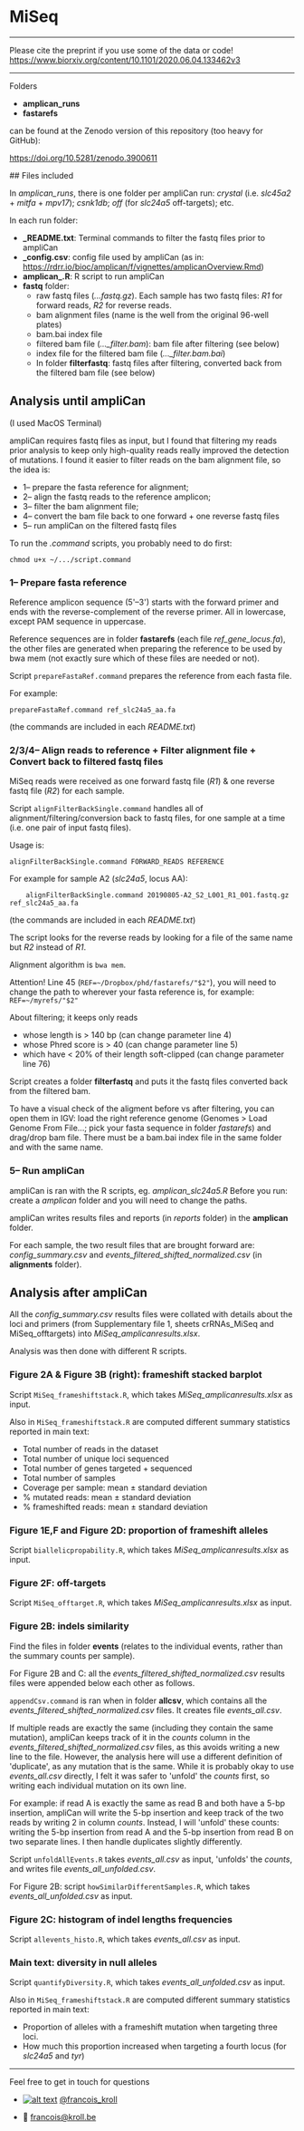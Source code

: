 # MiSeq

___

Please cite the preprint if you use some of the data or code! <br />
https://www.biorxiv.org/content/10.1101/2020.06.04.133462v3

___

Folders <br />
* **amplican_runs**
* **fastarefs**

can be found at the Zenodo version of this repository (too heavy for GitHub):

https://doi.org/10.5281/zenodo.3900611

## Files included

In *amplican_runs*, there is one folder per ampliCan run: *crystal* (i.e. *slc45a2* + *mitfa* + *mpv17*);  *csnk1db*; *off* (for *slc24a5* off-targets); etc.

In each run folder:

* **_README.txt**: Terminal commands to filter the fastq files prior to ampliCan
* **_config.csv**: config file used by ampliCan (as in: https://rdrr.io/bioc/amplican/f/vignettes/amplicanOverview.Rmd)
* **amplican_.R**: R script to run ampliCan
* **fastq** folder:
  * raw fastq files (*...fastq.gz*). Each sample has two fastq files: *R1* for forward reads, *R2* for reverse reads.
  * bam alignment files (name is the well from the original 96-well plates)
  * bam.bai index file
  * filtered bam file (*..._filter.bam*): bam file after filtering (see below)
  * index file for the filtered bam file (*..._filter.bam.bai*)
  * In folder **filterfastq**: fastq files after filtering, converted back from the filtered bam file (see below)

## Analysis until ampliCan

(I used MacOS Terminal)

ampliCan requires fastq files as input, but I found that filtering my reads prior analysis to keep only high-quality reads really improved the detection of mutations.
I found it easier to filter reads on the bam alignment file, so the idea is:

* 1– prepare the fasta reference for alignment;
* 2– align the fastq reads to the reference amplicon;
* 3– filter the bam alignment file;
* 4– convert the bam file back to one forward + one reverse fastq files
* 5– run ampliCan on the filtered fastq files

To run the *.command* scripts, you probably need to do first:

    chmod u+x ~/.../script.command

### 1– Prepare fasta reference

Reference amplicon sequence (5'–3') starts with the forward primer and ends with the reverse-complement of the reverse primer. All in lowercase, except PAM sequence in uppercase.

Reference sequences are in folder **fastarefs** (each file *ref_gene_locus.fa*), the other files are generated when preparing the reference to be used by bwa mem (not exactly sure which of these files are needed or not).

Script `prepareFastaRef.command` prepares the reference from each fasta file.

For example:

    prepareFastaRef.command ref_slc24a5_aa.fa

(the commands are included in each *README.txt*)

### 2/3/4– Align reads to reference + Filter alignment file + Convert back to filtered fastq files

MiSeq reads were received as one forward fastq file (*R1*) & one reverse fastq file (*R2*) for each sample.

Script `alignFilterBackSingle.command` handles all of alignment/filtering/conversion back to fastq files, for one sample at a time (i.e. one pair of input fastq files).

Usage is:

    alignFilterBackSingle.command FORWARD_READS REFERENCE

For example for sample A2 (*slc24a5*, locus AA):

        alignFilterBackSingle.command 20190805-A2_S2_L001_R1_001.fastq.gz ref_slc24a5_aa.fa

(the commands are included in each *README.txt*)

The script looks for the reverse reads by looking for a file of the same name but *R2* instead of *R1*.

Alignment algorithm is `bwa mem`.

Attention! Line 45 (`REF=~/Dropbox/phd/fastarefs/"$2"`), you will need to change the path to wherever your fasta reference is, for example: `REF=~/myrefs/"$2"`

About filtering; it keeps only reads

* whose length is > 140 bp (can change parameter line 4)
* whose Phred score is > 40 (can change parameter line 5)
* which have < 20% of their length soft-clipped (can change parameter line 76)

Script creates a folder **filterfastq** and puts it the fastq files converted back from the filtered bam.

To have a visual check of the aligment before vs after filtering, you can open them in IGV: load the right reference genome (Genomes > Load Genome From File...; pick your fasta sequence in folder *fastarefs*) and drag/drop bam file. There must be a bam.bai index file in the same folder and with the same name.

### 5– Run ampliCan

ampliCan is ran with the R scripts, eg. *amplican_slc24a5.R*
Before you run: create a *amplican* folder and you will need to change the paths.

ampliCan writes results files and reports (in *reports* folder) in the **amplican** folder.

For each sample, the two result files that are brought forward are: *config_summary.csv* and *events_filtered_shifted_normalized.csv* (in **alignments** folder).

## Analysis after ampliCan

All the *config_summary.csv* results files were collated with details about the loci and primers (from Supplementary file 1, sheets crRNAs_MiSeq and MiSeq_offtargets) into *MiSeq_amplicanresults.xlsx*.

Analysis was then done with different R scripts.

### Figure 2A & Figure 3B (right): frameshift stacked barplot

Script `MiSeq_frameshiftstack.R`, which takes *MiSeq_amplicanresults.xlsx* as input.

Also in `MiSeq_frameshiftstack.R` are computed different summary statistics reported in main text:
* Total number of reads in the dataset
* Total number of unique loci sequenced
* Total number of genes targeted + sequenced
* Total number of samples
* Coverage per sample: mean ± standard deviation
* % mutated reads: mean ± standard deviation
* % frameshifted reads: mean ± standard deviation

### Figure 1E,F and Figure 2D: proportion of frameshift alleles

Script `biallelicpropability.R`, which takes *MiSeq_amplicanresults.xlsx* as input.

### Figure 2F: off-targets

Script `MiSeq_offtarget.R`, which takes *MiSeq_amplicanresults.xlsx* as input.

### Figure 2B: indels similarity

Find the files in folder **events** (relates to the individual events, rather than the summary counts per sample).

For Figure 2B and C: all the *events_filtered_shifted_normalized.csv* results files were appended below each other as follows.

`appendCsv.command` is ran when in folder **allcsv**, which contains all the *events_filtered_shifted_normalized.csv* files. It creates file *events_all.csv*.

If multiple reads are exactly the same (including they contain the same mutation), ampliCan keeps track of it in the *counts* column in the *events_filtered_shifted_normalized.csv* files, as this avoids writing a new line to the file. However, the analysis here will use a different definition of 'duplicate', as any mutation that is the same. While it is probably okay to use *events_all.csv* directly, I felt it was safer to 'unfold' the *counts* first, so writing each individual mutation on its own line.

For example: if read A is exactly the same as read B and both have a 5-bp insertion, ampliCan will write the 5-bp insertion and keep track of the two reads by writing 2 in column *counts*. Instead, I will 'unfold' these counts: writing the 5-bp insertion from read A and the 5-bp insertion from read B on two separate lines. I then handle duplicates slightly differently.

Script `unfoldAllEvents.R` takes *events_all.csv* as input, 'unfolds' the *counts*, and writes file *events_all_unfolded.csv*.

For Figure 2B: script `howSimilarDifferentSamples.R`, which takes *events_all_unfolded.csv* as input.

### Figure 2C: histogram of indel lengths frequencies

Script `allevents_histo.R`, which takes *events_all.csv* as input.

### Main text: diversity in null alleles

Script `quantifyDiversity.R`, which takes *events_all_unfolded.csv* as input.

Also in `MiSeq_frameshiftstack.R` are computed different summary statistics reported in main text:
* Proportion of alleles with a frameshift mutation when targeting three loci.
* How much this proportion increased when targeting a fourth locus (for *slc24a5* and *tyr*)

---

Feel free to get in touch for questions

  * [![alt text][1.2]][1] [@francois_kroll](https://twitter.com/francois_kroll)

  * :email: francois@kroll.be

<!-- icons with padding -->
[1.1]: http://i.imgur.com/tXSoThF.png (twitter icon with padding)

<!-- icons without padding -->
[1.2]: http://i.imgur.com/wWzX9uB.png (twitter icon without padding)

<!-- links to your social media accounts -->
[1]: https://twitter.com/francois_kroll
